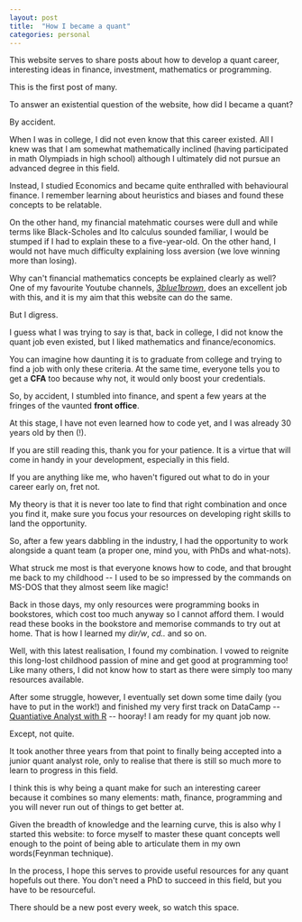 ```yaml
---
layout: post
title:  "How I became a quant"
categories: personal
---
```


This website serves to share posts about how to develop a quant career, interesting ideas in finance, investment, mathematics or programming. 

This is the first post of many. 

To answer an existential question of the website, how did I became a quant? 

By accident.

When I was in college, I did not even know that this career existed. All I knew was that I am somewhat mathematically inclined (having participated in math Olympiads in high school) although I ultimately did not pursue an advanced degree in this field. 

Instead, I studied Economics and became quite enthralled with behavioural finance. I remember learning about heuristics and biases and found these concepts to be relatable. 

On the other hand, my financial matehmatic courses were dull and while terms like Black-Scholes and Ito calculus sounded familiar, I would be stumped if I had to explain these to a five-year-old. On the other hand, I would not have much difficulty explaining loss aversion (we love winning more than losing). 

Why can't financial mathematics concepts be explained clearly as well? One of my favourite Youtube channels, *[3blue1brown](https://www.3blue1brown.com/)*, does an excellent job with this, and it is my aim that this website can do the same.

But I digress. 

I guess what I was trying to say is that, back in college, I did not know the quant job even existed, but I liked mathematics and finance/economics. 

You can imagine how daunting it is to graduate from college and trying to find a job with only these criteria. At the same time, everyone tells you to get a **CFA** too because why not, it would only boost your credentials. 

So, by accident, I stumbled into finance, and spent a few years at the fringes of the vaunted **front office**. 

At this stage, I have not even learned how to code yet, and I was already 30 years old by then (!). 

If you are still reading this, thank you for your patience. It is a virtue that will come in handy in your development, especially in this field. 

If you are anything like me, who haven't figured out what to do in your career early on, fret not. 

My theory is that it is never too late to find that right combination and once you find it, make sure you focus your resources on developing right skills to land the opportunity. 

So, after a few years dabbling in the industry, I had the opportunity to work alongside a quant team (a proper one, mind you, with PhDs and what-nots). 

What struck me most is that everyone knows how to code, and that brought me back to my childhood -- I used to be so impressed by the commands on MS-DOS that they almost seem like magic! 

Back in those days, my only resources were programming books in bookstores, which cost too much anyway so I cannot afford them. I would read these books in the bookstore and memorise commands to try out at home. That is how I learned my *dir/w*, *cd..* and so on. 

Well, with this latest realisation, I found my combination. I vowed to reignite this long-lost childhood passion of mine and get good at programming too! Like many others, I did not know how to start as there were simply too many resources available. 

After some struggle, however, I eventually set down some time daily (you have to put in the work!) and finished my very first track on DataCamp -- [Quantiative Analyst with R](https://www.datacamp.com/tracks/quantitative-analyst-with-r) -- hooray! I am ready for my quant job now. 

Except, not quite. 

It took another three years from that point to finally being accepted into a junior quant analyst role, only to realise that there is still so much more to learn to progress in this field. 

I think this is why being a quant make for such an interesting career because it combines so many elements: math, finance, programming and you will never run out of things to get better at. 

Given the breadth of knowledge and the learning curve, this is also why I started this website: to force myself to master these quant concepts well enough to the point of being able to articulate them in my own words(Feynman technique). 

In the process, I hope this serves to provide useful resources for any quant hopefuls out there. You don't need a PhD to succeed in this field, but you have to be resourceful.

There should be a new post every week, so watch this space.

